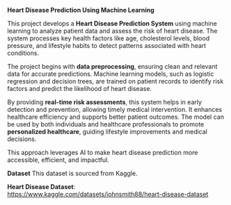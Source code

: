 **Heart Disease Prediction Using Machine Learning** 

This project develops a **Heart Disease Prediction System** using machine learning to analyze patient data and assess the risk of heart disease. The system processes key health factors like age, cholesterol levels, blood pressure, and lifestyle habits to detect patterns associated with heart conditions.  

The project begins with **data preprocessing**, ensuring clean and relevant data for accurate predictions. Machine learning models, such as logistic regression and decision trees, are trained on patient records to identify risk factors and predict the likelihood of heart disease.  

By providing **real-time risk assessments**, this system helps in early detection and prevention, allowing timely medical intervention. It enhances healthcare efficiency and supports better patient outcomes. The model can be used by both individuals and healthcare professionals to promote **personalized healthcare**, guiding lifestyle improvements and medical decisions.  

This approach leverages AI to make heart disease prediction more accessible, efficient, and impactful.

**Dataset**
This dataset is sourced from Kaggle.

**Heart Disease Dataset**: https://www.kaggle.com/datasets/johnsmith88/heart-disease-dataset
